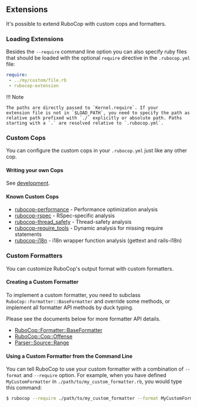 ## Extensions

It's possible to extend RuboCop with custom cops and formatters.

### Loading Extensions

Besides the `--require` command line option you can also specify ruby
files that should be loaded with the optional `require` directive in the
`.rubocop.yml` file:

```yaml
require:
 - ../my/custom/file.rb
 - rubocop-extension
```

!!! Note

    The paths are directly passed to `Kernel.require`. If your
    extension file is not in `$LOAD_PATH`, you need to specify the path as
    relative path prefixed with `./` explicitly or absolute path. Paths
    starting with a `.` are resolved relative to `.rubocop.yml`.

### Custom Cops

You can configure the custom cops in your `.rubocop.yml` just like any
other cop.

#### Writing your own Cops

See [development](development.md).

#### Known Custom Cops

* [rubocop-performance](https://github.com/rubocop-hq/rubocop-performance) -
  Performance optimization analysis
* [rubocop-rspec](https://github.com/rubocop-hq/rubocop-rspec) -
  RSpec-specific analysis
* [rubocop-thread_safety](https://github.com/covermymeds/rubocop-thread_safety) -
  Thread-safety analysis
* [rubocop-require_tools](https://github.com/milch/rubocop-require_tools) -
  Dynamic analysis for missing require statements
* [rubocop-i18n](https://github.com/puppetlabs/rubocop-i18n) - i18n wrapper function analysis (gettext and rails-i18n)

### Custom Formatters

You can customize RuboCop's output format with custom formatters.

#### Creating a Custom Formatter

To implement a custom formatter, you need to subclass
`RuboCop::Formatter::BaseFormatter` and override some methods,
or implement all formatter API methods by duck typing.

Please see the documents below for more formatter API details.

* [RuboCop::Formatter::BaseFormatter](https://www.rubydoc.info/gems/rubocop/RuboCop/Formatter/BaseFormatter)
* [RuboCop::Cop::Offense](https://www.rubydoc.info/gems/rubocop/RuboCop/Cop/Offense)
* [Parser::Source::Range](https://www.rubydoc.info/gems/parser/Parser/Source/Range)

#### Using a Custom Formatter from the Command Line

You can tell RuboCop to use your custom formatter with a combination of
`--format` and `--require` option.
For example, when you have defined `MyCustomFormatter` in
`./path/to/my_custom_formatter.rb`, you would type this command:

```sh
$ rubocop --require ./path/to/my_custom_formatter --format MyCustomFormatter
```

